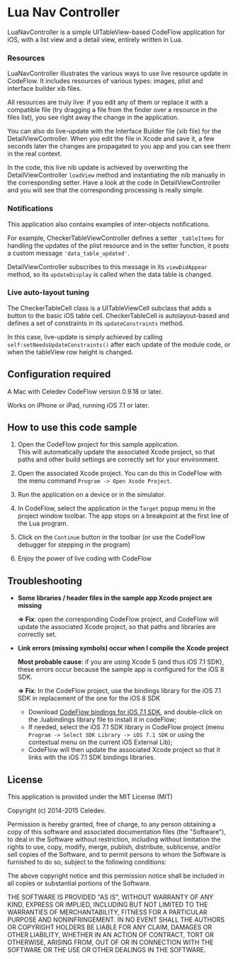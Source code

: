 # Lua Nav Controller

LuaNavController is a simple UITableView-based CodeFlow application for iOS, with a list view and a detail view, entirely written in Lua.

### Resources

LuaNavController illustrates the various ways to use live resource update in CodeFlow. It includes resources of various types: images, plist and interface builder xib files.

All resources are truly live: if you edit any of them or replace it with a compatible file (try dragging a file from the finder over a resource in the files list), you see right away the change in the application. 

You can also do live-update with the Interface Builder file (xib file) for the DetailViewController. When you edit the file in Xcode and save it, a few seconds later the changes are propagated to you app and you can see them in the real context. 

In the code, this live nib update is achieved by overwriting the  DetailViewController `loadView` method and instantiating the nib manually in the corresponding setter. Have a look at the code in DetailViewController and you will see that the corresponding processing is really simple.

### Notifications

This application also contains examples of inter-objects notifications. 

For example, CheckerTableViewController defines a setter `_tableItems` for handling the updates of the plist resource and in the setter function, it posts a  custom message `'data_table_updated'`.

DetailViewController subscribes to this message in its `viewDidAppear` method, so its `updateDisplay` is called when the data table is changed.

### Live auto-layout tuning

 The CheckerTableCell class is a UITableViewCell subclass that adds a button to the basic iOS table cell. CheckerTableCell is autolayout-based and defines a set of constraints in its `updateConstraints` method.
 
 In this case, live-update is simply achieved by calling `self:setNeedsUpdateConstraints()` after each update of the module code, or when the tableView row height is changed.
 
## Configuration required

A Mac with Celedev CodeFlow version 0.9.18 or later.

Works on iPhone or iPad, running iOS 7.1 or later.

## How to use this code sample

1. Open the CodeFlow project for this sample application.  
  This will automatically update the associated Xcode project, so that paths and other build settings are correctly set for your environment.

2. Open the associated Xcode project. You can do this in CodeFlow with the menu command `Program -> Open Xcode Project`.

3. Run the application on a device or in the simulator.

4. In CodeFlow, select the application in the `Target` popup menu in the project window toolbar. The app stops on a breakpoint at the first line of the Lua program.

5. Click on the `Continue` button in the toolbar (or use the CodeFlow debugger for stepping in the program) 

6. Enjoy the power of live coding with CodeFlow

## Troubleshooting

- **Some libraries / header files in the sample app Xcode project are missing**

  **⇒ Fix**: open the corresponding CodeFlow project, and CodeFlow will update the associated Xcode project, so that paths and libraries are correctly set.

- **Link errors (missing symbols) occur when I compile the Xcode project**

  **Most probable cause**: if you are using Xcode 5 (and thus iOS 7.1 SDK), these errors occur because the sample app is configured for the iOS 8 SDK.

  **⇒ Fix**: In the CodeFlow project, use the bindings library for the iOS 7.1 SDK in replacement of the one for the iOS 8 SDK
    - Download [CodeFlow bindings for iOS 7.1 SDK](https://www.celedev.com/en/support/downloads/codeflow-bindings-ios7-1-sdk.dmg), and double-click on the .luabindings library file to install it in codeFlow; 
    - If needed, select the iOS 7.1 SDK library in CodeFlow project (menu `Program -> Select SDK Library -> iOS 7.1 SDK` or using the contextual menu on the current iOS External Lib);
    - CodeFlow will then update the associated Xcode project so that it links with the iOS 7.1 SDK bindings libraries.

## License

This application is provided under the MIT License (MIT)

Copyright (c) 2014-2015 Celedev.

Permission is hereby granted, free of charge, to any person obtaining a copy
of this software and associated documentation files (the "Software"), to deal
in the Software without restriction, including without limitation the rights
to use, copy, modify, merge, publish, distribute, sublicense, and/or sell
copies of the Software, and to permit persons to whom the Software is
furnished to do so, subject to the following conditions:

The above copyright notice and this permission notice shall be included in
all copies or substantial portions of the Software.

THE SOFTWARE IS PROVIDED "AS IS", WITHOUT WARRANTY OF ANY KIND, EXPRESS OR
IMPLIED, INCLUDING BUT NOT LIMITED TO THE WARRANTIES OF MERCHANTABILITY,
FITNESS FOR A PARTICULAR PURPOSE AND NONINFRINGEMENT. IN NO EVENT SHALL THE
AUTHORS OR COPYRIGHT HOLDERS BE LIABLE FOR ANY CLAIM, DAMAGES OR OTHER
LIABILITY, WHETHER IN AN ACTION OF CONTRACT, TORT OR OTHERWISE, ARISING FROM,
OUT OF OR IN CONNECTION WITH THE SOFTWARE OR THE USE OR OTHER DEALINGS IN
THE SOFTWARE.